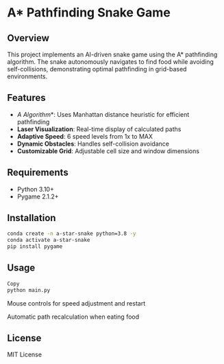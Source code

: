 # A* Pathfinding Snake Game

## Overview
This project implements an AI-driven snake game using the A* pathfinding algorithm. The snake autonomously navigates to find food while avoiding self-collisions, demonstrating optimal pathfinding in grid-based environments.

## Features
- **A* Algorithm**: Uses Manhattan distance heuristic for efficient pathfinding
- **Laser Visualization**: Real-time display of calculated paths
- **Adaptive Speed**: 6 speed levels from 1x to MAX
- **Dynamic Obstacles**: Handles self-collision avoidance
- **Customizable Grid**: Adjustable cell size and window dimensions

## Requirements
- Python 3.10+
- Pygame 2.1.2+

## Installation
```bash
conda create -n a-star-snake python=3.8 -y
conda activate a-star-snake
pip install pygame
```

## Usage
```bash
Copy
python main.py
```
Mouse controls for speed adjustment and restart

Automatic path recalculation when eating food

## License
MIT License

